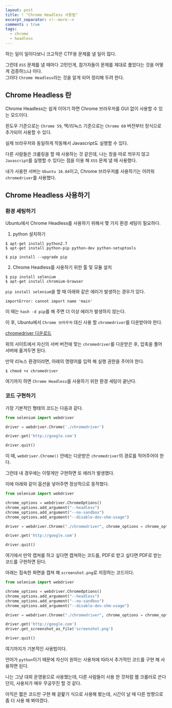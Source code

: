 ```yaml
---
layout: post
title: ! "Chrome Headless 사용법"
excerpt_separator: <!--more-->
comments : true
tags:
  - chrome
  - headless
---
```


하는 일이 일이다보니 크고작은 CTF용 문제를 낼 일이 많다.  

그런데 `XSS` 문제를 낼 때마다 고민인게, 참가자들이 문제를 제대로 풀었다는 것을 어떻게 검증하느냐 이다.  
그러다 `Chrome Headless`라는 것을 알게 되어 정리해 두려 한다.  

<!--more-->
## Chrome Headless 란

Chrome Headless는 쉽게 이야기 하면 Chrome 브라우저를 GUI 없이 사용할 수 있는 모드이다.  

윈도우 기준으로는 `Chrome 59`, 맥/리눅스 기준으로는 `Chrome 60` 버전부터 정식으로 추가되어 사용할 수 있다.  

실제 브라우저와 동일하게 작동해서 Javascript도 실행할 수 있다.  

다른 사람들은 크롤링을 할 때 사용하는 것 같은데, 나는 창을 따로 띄우지 않고 `Javascript`를 실행할 수 있다는 점을 이용 해 `XSS` 문제 낼 때 사용했다.  

내가 사용한 서버는 `Ubuntu 16.04`이고, Chrome 브라우저를 사용하기는 어려워 `chromedriver`를 사용했다.  

## Chrome Headless 사용하기  

### 환경 세팅하기  

Ubuntu에서 Chrome Headless를 사용하기 위해서 몇 가지 환경 세팅이 필요하다.  

1. python 설치하기
```
$ apt-get install python2.7
$ apt-get install python-pip python-dev python-setuptools
```

```
$ pip install --upgrade pip
```

2. Chrome Headless를 사용하기 위한 툴 및 모듈 설치  

```
$ pip install selenium
$ apt-get install chromium-browser
```

`pip install selenium`을 할 때 아래와 같은 에러가 발생하는 경우가 있다.  

```
importError: cannot import name 'main'
```

이 때는 `hash -d pip`를 해 주면 더 이상 에러가 발생하지 않는다.  

이 후, Ubuntu에서 `Chrome 브라우저` 대신 사용 할 `chromedriver`를 다운받아야 한다.  

[chromedriver 다운로드](http://chromedriver.chromium.org/downloads)

위의 사이트에서 자신의 서버 버전에 맞는 `chromedriver`를 다운받은 후, 압축을 풀어 서버에 옮겨두면 된다.  

만약 리눅스 환경이라면, 아래의 명령어를 입력 해 실행 권한을 주어야 한다.  

```
$ chmod +x chromedriver
```

여기까지 하면 `Chrome Headless`를 사용하기 위한 환경 세팅이 끝난다.  

### 코드 구현하기  

가장 기본적인 형태의 코드는 다음과 같다.  

```python
from selenium import webdriver

driver = webdriver.Chrome('./chromedriver')

driver.get('http://google.com')

driver.quit()
```

이 때, `webdriver.Chrome()` 안에는 다운받은 `chromedriver`의 경로를 적어주어야 한다.  

그런데 내 경우에는 이렇게만 구현하면 또 에러가 발생했다.  

이에 아래와 같이 옵션을 넣어주면 정상적으로 동작했다.  

```python
from selenium import webdriver

chrome_options = webdriver.ChromeOptions()
chrome_options.add_argument("--headless")
chrome_options.add_argument("--no-sandbox")
chrome_options.add_argument("--disable-dev-shm-usage")

driver = webdriver.Chrome("./chromedriver", chrome_options = chrome_options)

driver.get('http://google.com')

driver.quit()
```

여기에서 만약 캡쳐를 하고 싶다면 캡쳐하는 코드를, PDF로 받고 싶다면 PDF로 받는 코드를 구현하면 된다.  

아래는 접속한 화면을 캡쳐 해 `screenshot.png`로 저장하는 코드이다.  

```python
from selenium import webdriver

chrome_options = webdriver.ChromeOptions()
chrome_options.add_argument("--headless")
chrome_options.add_argument("--no-sandbox")
chrome_options.add_argument("--disable-dev-shm-usage")

driver = webdriver.Chrome("./chromedriver", chrome_options = chrome_options)

driver.get('http://google.com')
driver.get_screenshot_as_file('screenshot.png')

driver.quit()
```

여기까지가 기본적인 사용법이다.  

언어가 `python`이기 때문에 자신이 원하는 사용처에 따라서 추가적인 코드를 구현 해 사용하면 된다.  

나는 그냥 대회 운영용으로 사용했는데, 다른 사람들이 사용 한 것처럼 웹 크롤러로 쓴다던지, 사용처가 매우 무궁무진 할 것 같다.  

아직은 짧은 코드만 구현 해 겉핥기 식으로 사용해 봤는데, 시간이 날 때 다른 방향으로 좀 더 사용 해 봐야겠다.  